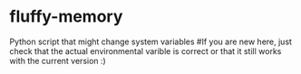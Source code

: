 # fluffy-memory
Python script that might change system variables 
#If you are new here, just check that the actual environmental varible is correct or that it still works with the current version :)
